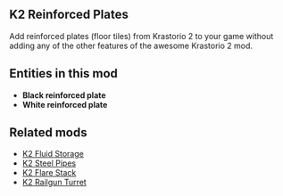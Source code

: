 ## K2 Reinforced Plates

Add reinforced plates (floor tiles) from Krastorio 2 to your game without adding any of the other features of the awesome Krastorio 2 mod.

## Entities in this mod

- **Black reinforced plate**
- **White reinforced plate**

## Related mods

- [K2 Fluid Storage](https://mods.factorio.com/mod/k2-fluid-storage)
- [K2 Steel Pipes](https://mods.factorio.com/mod/k2-steel-pipes)
- [K2 Flare Stack](https://mods.factorio.com/mod/k2-flare-stack)
- [K2 Railgun Turret](https://mods.factorio.com/mod/k2-railgun-turret)
